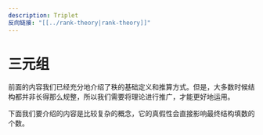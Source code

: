```yaml
---
description: Triplet
反向链接: "[[../rank-theory|rank-theory]]"
---
```


# 三元组

前面的内容我们已经充分地介绍了秩的基础定义和推算方式。但是，大多数时候结构都并非长得那么规整，所以我们需要将理论进行推广，才能更好地运用。

下面我们要介绍的内容是比较复杂的概念，它的真假性会直接影响最终结构填数的个数。
